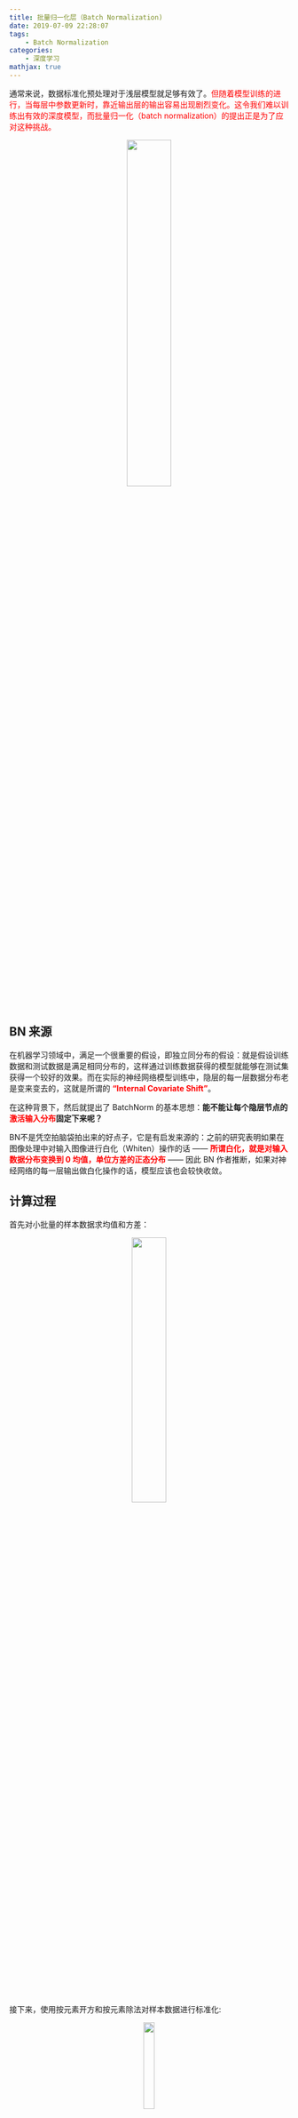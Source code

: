 ```yaml
---
title: 批量归一化层（Batch Normalization)
date: 2019-07-09 22:28:07
tags:
	- Batch Normalization
categories:
	- 深度学习
mathjax: true
---
```


通常来说，数据标准化预处理对于浅层模型就足够有效了。<font color=red>但随着模型训练的进行，当每层中参数更新时，靠近输出层的输出容易出现剧烈变化。这令我们难以训练出有效的深度模型，而批量归一化（batch normalization）的提出正是为了应对这种挑战。</font>

<p align="center">
    <img width="40%" src="https://gitee.com/yunyang1994/BlogSource/raw/master/hexo/source/images/批量归一化层（Batch Normalization)/Internal_Covariate_Shift.jpg"></p>

## BN 来源

在机器学习领域中，满足一个很重要的假设，即独立同分布的假设：就是假设训练数据和测试数据是满足相同分布的，这样通过训练数据获得的模型就能够在测试集获得一个较好的效果。而在实际的神经网络模型训练中，隐层的每一层数据分布老是变来变去的，这就是所谓的 <font color=red><strong>“Internal Covariate Shift”</strong></font>。

<!-- more -->

在这种背景下，然后就提出了 BatchNorm 的基本思想：<strong>能不能让每个隐层节点的<font color=red>激活输入分布</font>固定下来呢？</strong>

BN不是凭空拍脑袋拍出来的好点子，它是有启发来源的：之前的研究表明如果在图像处理中对输入图像进行白化（Whiten）操作的话 —— <font color=red><strong>所谓白化，就是对输入数据分布变换到 0 均值，单位方差的正态分布</strong></font> —— 因此 BN 作者推断，如果对神经网络的每一层输出做白化操作的话，模型应该也会较快收敛。

## 计算过程
首先对小批量的样本数据求均值和方差：

<p align="center">
    <img width="35%" src="https://gitee.com/yunyang1994/BlogSource/raw/master/hexo/source/images/批量归一化层（Batch Normalization)/MommyTalk1600748016395.jpg"></p>


接下来，使用按元素开方和按元素除法对样本数据进行标准化:


<p align="center">
    <img width="20%" src="https://gitee.com/yunyang1994/BlogSource/raw/master/hexo/source/images/批量归一化层（Batch Normalization)/MommyTalk1600748133659.jpg"></p>

<p align="center">
    <img width="20%" src="https://gitee.com/yunyang1994/BlogSource/raw/master/hexo/source/images/批量归一化层（Batch Normalization)/MommyTalk1600748180578.jpg"></p>

这里 ε > 0是一个很小的常数，保证分母大于 0。在上面标准化的基础上，批量归一化层引入了<strong>两个需要学习的参数：拉伸(scale)参数 γ 和偏移(shift)参数 β。</strong><font color=red>这两个参数会把标准正态分布左移或者右移一点并长胖一点或者变瘦一点，从而使得网络每一层的数据分布保持相似。</font>

```python
import d2lzh as d2l
from mxnet import autograd, gluon, init, nd
from mxnet.gluon import nn

def batch_norm(X, gamma, beta, moving_mean, moving_var, eps, momentum):
    # 通过autograd来判断当前模式是训练模式还是预测模式
    if not autograd.is_training():
        # 如果是在预测模式下，直接使用传入的移动平均所得的均值和方差
        X_hat = (X - moving_mean) / nd.sqrt(moving_var + eps)
    else:
        assert len(X.shape) in (2, 4)
        if len(X.shape) == 2:
            # 使用全连接层的情况，计算特征维上的均值和方差
            mean = X.mean(axis=0)
            var = ((X - mean) ** 2).mean(axis=0)
        else:
            # 使用二维卷积层的情况，计算通道维上(axis=1)的均值和方差。这里我们需要保持
            # X的形状以便后面可以做广播运算
            mean = X.mean(axis=(0, 2, 3), keepdims=True)
            var = ((X - mean) ** 2).mean(axis=(0, 2, 3), keepdims=True)
        # 训练模式下用当前的均值和方差做标准化
        X_hat = (X - mean) / nd.sqrt(var + eps)
        # 更新移动平均的均值和方差
        moving_mean = momentum * moving_mean + (1.0 - momentum) * mean
        moving_var = momentum * moving_var + (1.0 - momentum) * var

    Y = gamma * X_hat + beta # 拉伸和偏移
    return Y, moving_mean, moving_var
```

## BN 位置

在 [Batch Normalization: Accelerating Deep Network Training by Reducing Internal Covariate Shift](https://arxiv.org/pdf/1502.03167.pdf) 一文中，作者指出，“we would like to ensure that for any parameter values, the network always produces activations with the desired distribution”（produces activations with the desired distribution，<font color=red><strong>为激活层提供期望的分布</strong></font>）。

<table><tr><td bgcolor= LightSalmon><strong>因此 `Batch Normalization` 层恰恰插入在 conv 层或全连接层之后，而在 relu 等激活层之前。</strong></td></tr></table>

## BN 优点

- <strong><font color=red>解决了 Internal Covariate Shift 的问题</font></strong>：模型训练会更加稳定，学习率也可以设大一点，同时也减少了对权重参数初始化的依赖；
- <strong><font color=red>对防止 gradient vanish 有帮助</font></strong>：一旦有了 Batch Normalization，激活函数的 input 都在零附近，都是斜率比较大的地方，能有效减少梯度消失；
- <strong><font color=red>能有效减少过拟合</font></strong>：据我所知，自从有了 Batch Normaliztion 后，就没有人用 Dropout 了。直观的理解是：对网络的每一层 layer 做了 BN 处理来强制它们的数据分布相似，这相当于对每一层的输入做了约束（regularization）。

## 参考文献

- [1] 李沐，动手深度学习. 2019.9.12
- [2] [Batch Normalization: Accelerating Deep Network Training by Reducing Internal Covariate Shift](https://arxiv.org/pdf/1502.03167.pdf)
